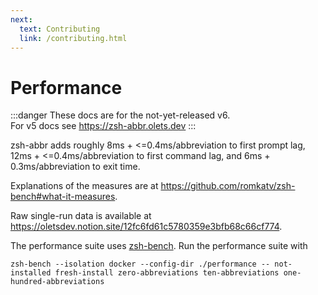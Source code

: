 ```yaml
---
next:
  text: Contributing
  link: /contributing.html
---
```


# Performance

:::danger
These docs are for the not-yet-released v6.  
For v5 docs see <https://zsh-abbr.olets.dev>
:::

zsh-abbr adds roughly 8ms + <=0.4ms/abbreviation to first prompt lag, 12ms + <=0.4ms/abbreviation to first command lag, and 6ms + 0.3ms/abbreviation to exit time.

Explanations of the measures are at <https://github.com/romkatv/zsh-bench#what-it-measures>.

Raw single-run data is available at <https://oletsdev.notion.site/12fc6fd61c5780359e3bfb68c66cf774>.

The performance suite uses [zsh-bench](https://github.com/romkatv/zsh-bench). Run the performance suite with

```shell
zsh-bench --isolation docker --config-dir ./performance -- not-installed fresh-install zero-abbreviations ten-abbreviations one-hundred-abbreviations
```
